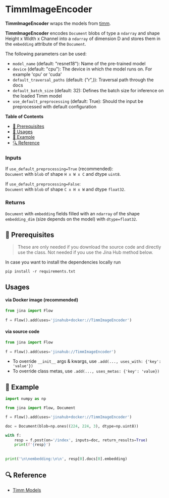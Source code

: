 # TimmImageEncoder

**TimmImageEncoder** wraps the models from [timm](https://rwightman.github.io/pytorch-image-models/).

**TimmImageEncoder** encodes `Document` blobs of type a `ndarray` and shape Height x Width x Channel 
into a `ndarray` of dimension D and stores them in the `embedding` attribute of the `Document`.

The following parameters can be used:

- `model_name` (default: "resnet18"): Name of the pre-trained model
- `device` (default: "cpu"): The device in which the model runs on. For example 'cpu' or 'cuda'
- `default_traversal_paths` (default: ("r",)): Traversal path through the docs
- `default_batch_size` (default: 32): Defines the batch size for inference on the loaded Timm model
- `use_default_preprocessing` (default: True): Should the input be preprocessed with default configuration

**Table of Contents**

- [🌱 Prerequisites](#-prerequisites)
- [🚀 Usages](#-usages)
- [🎉️ Example](#-example)
- [🔍️ Reference](#-reference)


### Inputs 
If `use_default_preprocessing=True` (recommended):  
`Document` with `blob` of shape `H x W x C` and dtype `uint8`.  

If `use_default_preprocessing=False`:  
`Document` with `blob` of shape `C x H x W` and dtype `float32`.

### Returns
`Document` with `embedding` fields filled with an `ndarray` of the shape `embedding_dim` (size depends on the model) with `dtype=float32`.

## 🌱 Prerequisites

> These are only needed if you download the source code and directly use the class. Not needed if you use the Jina Hub method below.

In case you want to install the dependencies locally run 
```
pip install -r requirements.txt
```

## Usages

#### via Docker image (recommended)

```python
from jina import Flow
	
f = Flow().add(uses='jinahub+docker://TimmImageEncoder')
```

#### via source code

```python
from jina import Flow
	
f = Flow().add(uses='jinahub://TimmImageEncoder')
```

- To override `__init__` args & kwargs, use `.add(..., uses_with: {'key': 'value'})`
- To override class metas, use `.add(..., uses_metas: {'key': 'value})`

## 🎉️ Example 

```python
import numpy as np

from jina import Flow, Document

f = Flow().add(uses='jinahub+docker://TimmImageEncoder')

doc = Document(blob=np.ones((224, 224, 3), dtype=np.uint8))

with f:
    resp = f.post(on='/index', inputs=doc, return_results=True)
    print(f'{resp}')
    
    
print('\n\nembedding:\n\n', resp[0].docs[0].embedding)
```

## 🔍️ Reference
- [Timm Models](https://rwightman.github.io/pytorch-image-models/models/)

<!-- version=v0.1 -->
